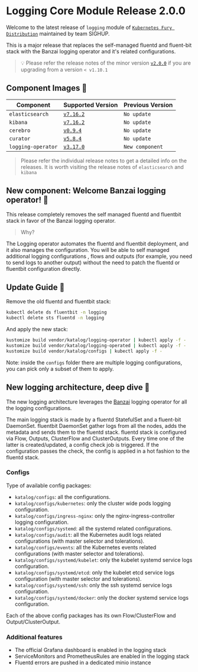 # Logging Core Module Release 2.0.0

Welcome to the latest release of `logging` module of [`Kubernetes Fury
Distribution`](https://github.com/sighupio/fury-distribution) maintained by team
SIGHUP.

This is a major release that replaces the self-managed fluentd and fluent-bit stack with the Banzai logging operator and
it's related configurations.

> 💡 Please refer the release notes of the minor version
> [`v2.0.0`](https://github.com/sighupio/fury-kubernetes-logging/releases/tag/v2.0.0)
> if you are upgrading from a version `< v1.10.1`

## Component Images 🚢

| Component       | Supported Version                                                                                      | Previous Version |
|---------------------|--------------------------------------------------------------------------------------------------------|------------------|
| `elasticsearch`     | [`v7.16.2`](https://www.elastic.co/guide/en/elasticsearch/reference/current/release-notes-7.16.3.html) | `No update`      |
| `kibana`            | [`v7.16.2`](https://www.elastic.co/guide/en/kibana/current/release-notes-7.16.2.html)                  | `No update`      |
| `cerebro`           | [`v0.9.4`](https://github.com/lmenezes/cerebro/releases/tag/v0.9.4)                                    | `No update`      |
| `curator`           | [`v5.8.4`](https://github.com/elastic/curator/releases/tag/v5.8.4)                                     | `No update`      |
| `logging-operator`  | [`v3.17.0`](https://github.com/banzaicloud/logging-operator/releases/tag/3.17.0)                       | `New component`  |

> Please refer the individual release notes to get a detailed info on the
> releases. It is worth visiting the release notes of `elasticsearch` and `kibana`

## New component: Welcome Banzai logging operator! 📕

This release completely removes the self managed fluentd and fluentbit stack in favor of the Banzai logging operator.

> Why?

The Logging operator automates the fluentd and fluentbit deployment, and it also manages the configuration.
You will be able to self managed additional logging configurations , flows and outputs (for example, you need to send
logs to another output)
without the need to patch the fluentd or fluentbit configuration directly.

## Update Guide 🦮

Remove the old fluentd and fluentbit stack:

```bash
kubectl delete ds fluentbit -n logging
kubectl delete sts fluentd -n logging
```

And apply the new stack:

```bash
kustomize build vendor/katalog/logging-operator | kubectl apply -f -
kustomize build vendor/katalog/logging-operated | kubectl apply -f -
kustomize build vendor/katalog/configs | kubectl apply -f -
```

Note: inside the `configs` folder there are multiple logging configurations, you can pick only a subset of them to
apply.

## New logging architecture, deep dive 🔬

The new logging architecture leverages the [Banzai](https://banzaicloud.com) logging operator for all the logging 
configurations.

The main logging stack is made by a fluentd StatefulSet and a fluent-bit DaemonSet.
fluentbit DaemonSet gather logs from all the nodes, adds the metadata and sends them to the fluentd stack.
fluentd stack is configured via Flow, Outputs, ClusterFlow and ClusterOutputs. Every time one of the latter is created/updated,
a config check job is triggered.
If the configuration passes the check, the config is applied in a hot fashion to the fluentd stack.

### Configs

Type of available config packages:

- `katalog/configs`: all the configurations.
- `katalog/configs/kubernetes`: only the cluster wide pods logging configuration.
- `katalog/configs/ingress-nginx`: only the nginx-ingress-controller logging configuration.
- `katalog/configs/systemd`: all the systemd related configurations.
- `katalog/configs/audit`: all the Kubernetes audit logs related configurations (with master selector and tolerations).
- `katalog/configs/events`: all the Kubernetes events related configurations (with master selector and tolerations).
- `katalog/configs/systemd/kubelet`: only the kubelet systemd service logs configuration.
- `katalog/configs/systemd/etcd`: only the kubelet etcd service logs configuration (with master selector and tolerations).
- `katalog/configs/systemd/ssh`: only the ssh systemd service logs configuration.
- `katalog/configs/systemd/docker`: only the docker systemd service logs configuration.

Each of the above config packages has its own Flow/ClusterFlow and Output/ClusterOutput.

### Additional features

- The official Grafana dashboard is enabled in the logging stack
- ServiceMonitors and PrometheusRules are enabled in the logging stack
- Fluentd errors are pushed in a dedicated minio instance








